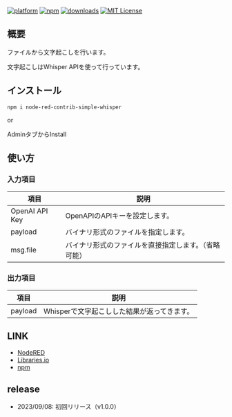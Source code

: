 [![platform](https://img.shields.io/badge/platform-Node--RED-red)](https://nodered.org)
[![npm](https://img.shields.io/npm/v/node-red-contrib-simple-whisper.svg)](https://www.npmjs.com/package/node-red-contrib-simple-whisper)
[![downloads](https://img.shields.io/npm/dt/node-red-contrib-simple-whisper.svg)](https://www.npmjs.com/package/node-red-contrib-simple-whisper)
[![MIT License](https://img.shields.io/badge/license-MIT-blue.svg)](https://github.com/HaroldPetersInskipp/node-red-contrib-chatgpt/blob/main/LICENSE)

## 概要
ファイルから文字起こしを行います。

文字起こしはWhisper APIを使って行っています。

## インストール

```
npm i node-red-contrib-simple-whisper
```

or

AdminタブからInstall

## 使い方
### 入力項目

|項目|説明|
|--|--|
|OpenAI API Key|OpenAPIのAPIキーを設定します。|
|payload|バイナリ形式のファイルを指定します。|
|msg.file|バイナリ形式のファイルを直接指定します。（省略可能）|

### 出力項目

|項目|説明|
|--|--|
|payload|Whisperで文字起こしした結果が返ってきます。|


## LINK

* [NodeRED](https://flows.nodered.org/node/node-red-contrib-simple-whisper)
* [Libraries.io](https://libraries.io/npm/node-red-contrib-simple-whisper)
* [npm](https://www.npmjs.com/package/node-red-contrib-simple-whisper)

## release

* 2023/09/08: 初回リリース（v1.0.0）


